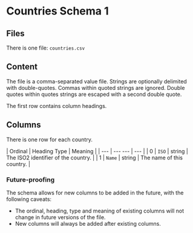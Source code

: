 # Countries Schema 1

## Files

There is one file: `countries.csv`

## Content

The file is a comma-separated value file. Strings are optionally
delimited with double-quotes. Commas within quoted strings are
ignored. Double quotes within quotes strings are escaped with
a second double quote.

The first row contains column headings.

## Columns

There is one row for each country.

| Ordinal | Heading   Type    | Meaning |
| ---     | ---       ---     | --- |
| 0       | `ISO`    | string | The ISO2 identifier of the country. |
| 1       | `Name`   | string | The name of this country. |

### Future-proofing
The schema allows for new columns to be added in the future, with the
following caveats:

* The ordinal, heading, type and meaning of existing columns will not change
  in future versions of the file.
* New columns will always be added after existing columns.
